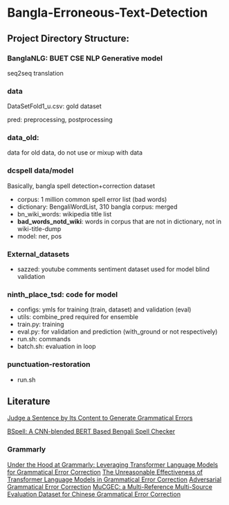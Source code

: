 # Bangla-Erroneous-Text-Detection

## Project Directory Structure:
### BanglaNLG: BUET CSE NLP Generative model
seq2seq translation 

### data
DataSetFold1_u.csv: gold dataset

pred: preprocessing, postprocessing

### data_old: 
data for old data, do not use or mixup with data

### dcspell data/model
Basically, bangla spell detection+correction dataset

* corpus: 1 million common spell error list (bad words)
* dictionary: BengaliWordList, 310 bangla corpus: merged
* bn_wiki_words: wikipedia title list
* **bad_words_notd_wiki**: words in corpus that are not in dictionary, not in wiki-title-dump
* model: ner, pos


### External_datasets
* sazzed: youtube comments sentiment dataset used for model blind validation

### ninth_place_tsd: code for model
* configs: ymls for training (train, dataset) and validation (eval)
* utils: combine_pred required for ensemble
* train.py: training
* eval.py: for validation and prediction (with_ground or not respectively)
* run.sh: commands
* batch.sh: evaluation in loop

### punctuation-restoration
* run.sh


## Literature

[Judge a Sentence by Its Content to Generate Grammatical Errors](https://arxiv.org/pdf/2208.09693.pdf)

[BSpell: A CNN-blended BERT Based Bengali Spell Checker](https://arxiv.org/pdf/2208.09709.pdf)

### Grammarly
[Under the Hood at Grammarly: Leveraging Transformer Language Models for Grammatical Error Correction](https://www.grammarly.com/blog/engineering/under-the-hood-at-grammarly-leveraging-transformer-language-models-for-grammatical-error-correction/)
[The Unreasonable Effectiveness of Transformer Language Models in
Grammatical Error Correction](https://arxiv.org/pdf/1906.01733.pdf)
[Adversarial Grammatical Error Correction](https://arxiv.org/pdf/2010.02407.pdf)
[MuCGEC: a Multi-Reference Multi-Source Evaluation Dataset for
Chinese Grammatical Error Correction](https://arxiv.org/pdf/2204.10994.pdf)
